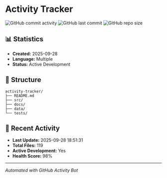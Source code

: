 # Activity Tracker

![GitHub commit activity](https://img.shields.io/github/commit-activity/m/OldRav/activity-tracker)
![GitHub last commit](https://img.shields.io/github/last-commit/OldRav/activity-tracker)
![GitHub repo size](https://img.shields.io/github/repo-size/OldRav/activity-tracker)

## 📊 Statistics

- **Created:** 2025-09-28
- **Language:** Multiple
- **Status:** Active Development

## 📁 Structure

```
activity-tracker/
├── README.md
├── src/
├── docs/
├── data/
└── tests/
```
















## 🚀 Recent Activity

- **Last Update:** 2025-09-28 18:51:31
- **Total Files:** 119
- **Active Development:** Yes
- **Health Score:** 98%

---
*Automated with GitHub Activity Bot*
